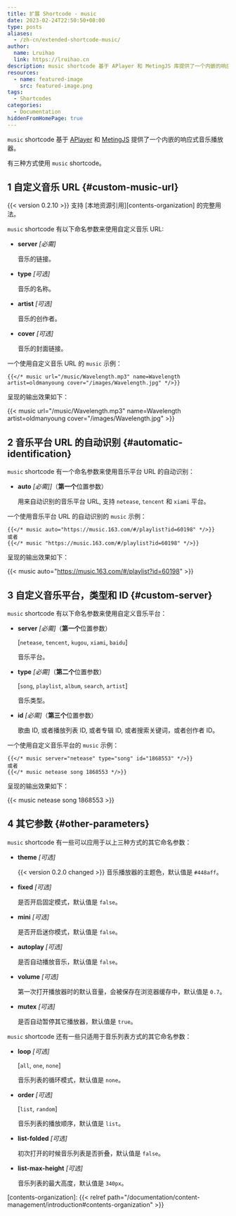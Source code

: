 ```yaml
---
title: 扩展 Shortcode - music
date: 2023-02-24T22:50:50+08:00
type: posts
aliases:
  - /zh-cn/extended-shortcode-music/
author:
  name: Lruihao
  link: https://lruihao.cn
description: music shortcode 基于 APlayer 和 MetingJS 库提供了一个内嵌的响应式音乐播放器。
resources:
  - name: featured-image
    src: featured-image.png
tags:
  - Shortcodes
categories:
  - Documentation
hiddenFromHomePage: true
---
```


`music` shortcode 基于 [APlayer][aplayer] 和 [MetingJS][metingjs] 提供了一个内嵌的响应式音乐播放器。

<!--more-->

有三种方式使用 `music` shortcode。

## 1 自定义音乐 URL {#custom-music-url}

{{< version 0.2.10 >}} 支持 [本地资源引用][contents-organization] 的完整用法。

`music` shortcode 有以下命名参数来使用自定义音乐 URL:

* **server** *[必需]*

    音乐的链接。

* **type** *[可选]*

    音乐的名称。

* **artist** *[可选]*

    音乐的创作者。

* **cover** *[可选]*

    音乐的封面链接。

一个使用自定义音乐 URL 的 `music` 示例：

```go-html-template
{{</* music url="/music/Wavelength.mp3" name=Wavelength artist=oldmanyoung cover="/images/Wavelength.jpg" */>}}
```

呈现的输出效果如下：

{{< music url="/music/Wavelength.mp3" name=Wavelength artist=oldmanyoung cover="/images/Wavelength.jpg" >}}

## 2 音乐平台 URL 的自动识别 {#automatic-identification}

`music` shortcode 有一个命名参数来使用音乐平台 URL 的自动识别：

* **auto** *[必需]]*（**第一个**位置参数）

    用来自动识别的音乐平台 URL, 支持 `netease`, `tencent` 和 `xiami` 平台。

一个使用音乐平台 URL 的自动识别的 `music` 示例：

```go-html-template
{{</* music auto="https://music.163.com/#/playlist?id=60198" */>}}
或者
{{</* music "https://music.163.com/#/playlist?id=60198" */>}}
```

呈现的输出效果如下：

{{< music auto="https://music.163.com/#/playlist?id=60198" >}}

## 3 自定义音乐平台，类型和 ID {#custom-server}

`music` shortcode 有以下命名参数来使用自定义音乐平台：

* **server** *[必需]*（**第一个**位置参数）

    [`netease`, `tencent`, `kugou`, `xiami`, `baidu`]

    音乐平台。

* **type** *[必需]*（**第二个**位置参数）

    [`song`, `playlist`, `album`, `search`, `artist`]

    音乐类型。

* **id** *[必需]*（**第三个**位置参数）

    歌曲 ID, 或者播放列表 ID, 或者专辑 ID, 或者搜索关键词，或者创作者 ID。

一个使用自定义音乐平台的 `music` 示例：

```go-html-template
{{</* music server="netease" type="song" id="1868553" */>}}
或者
{{</* music netease song 1868553 */>}}
```

呈现的输出效果如下：

{{< music netease song 1868553 >}}

## 4 其它参数 {#other-parameters}

`music` shortcode 有一些可以应用于以上三种方式的其它命名参数：

* **theme** *[可选]*

    {{< version 0.2.0 changed >}} 音乐播放器的主题色，默认值是 `#448aff`。

* **fixed** *[可选]*

    是否开启固定模式，默认值是 `false`。

* **mini** *[可选]*

    是否开启迷你模式，默认值是 `false`。

* **autoplay** *[可选]*

    是否自动播放音乐，默认值是 `false`。

* **volume** *[可选]*

    第一次打开播放器时的默认音量，会被保存在浏览器缓存中，默认值是 `0.7`。

* **mutex** *[可选]*

    是否自动暂停其它播放器，默认值是 `true`。

`music` shortcode 还有一些只适用于音乐列表方式的其它命名参数：

* **loop** *[可选]*

    [`all`, `one`, `none`]

    音乐列表的循环模式，默认值是 `none`。

* **order** *[可选]*

    [`list`, `random`]

    音乐列表的播放顺序，默认值是 `list`。

* **list-folded** *[可选]*

    初次打开的时候音乐列表是否折叠，默认值是 `false`。

* **list-max-height** *[可选]*

    音乐列表的最大高度，默认值是 `340px`。

[aplayer]: https://github.com/MoePlayer/APlayer
[metingjs]: https://github.com/metowolf/MetingJS
[contents-organization]: {{< relref path="/documentation/content-management/introduction#contents-organization" >}}
